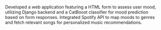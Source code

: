 Developed a web application featuring a HTML form to assess user mood, utilizing Django backend and a CatBoost classifier for mood prediction based on form responses. Integrated Spotify API to map moods to genres and fetch relevant songs for personalized music recommendations.
